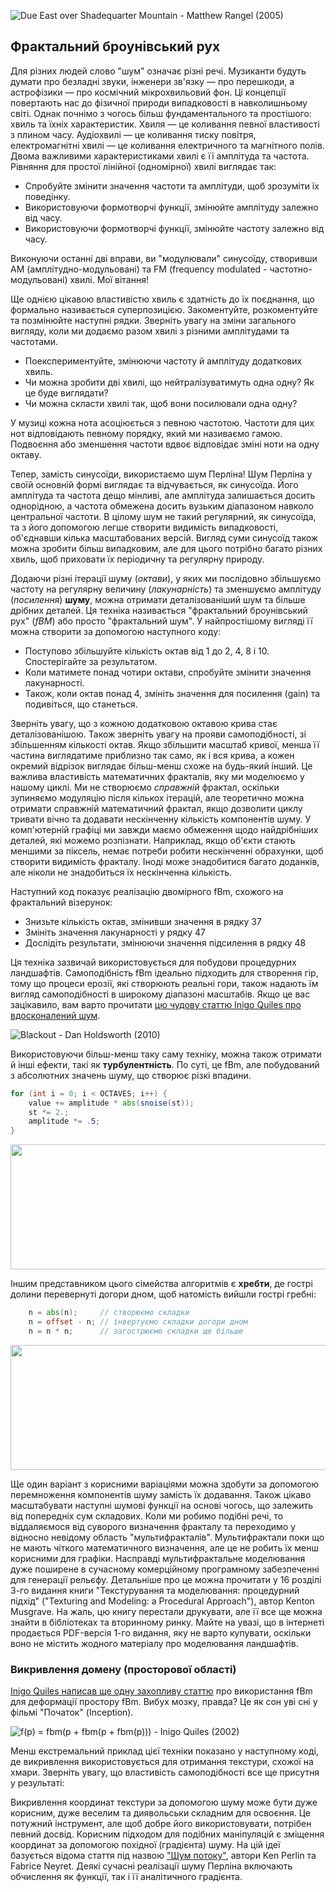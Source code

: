 ![Due East over Shadequarter Mountain - Matthew Rangel (2005) ](rangel.jpg)

## Фрактальний броунівський рух

Для різних людей слово "шум" означає різні речі. Музиканти будуть думати про безладні звуки, інженери зв'язку — про перешкоди, а астрофізики — про космічний мікрохвильовий фон. Ці концепції повертають нас до фізичної природи випадковості в навколишньому світі. Однак почнімо з чогось більш фундаментального та простішого: хвиль та їхніх характеристик. Хвиля — це коливання певної властивості з плином часу. Аудіохвилі — це коливання тиску повітря, електромагнітні хвилі — це коливання електричного та магнітного полів. Двома важливими характеристиками хвилі є її амплітуда та частота. Рівняння для простої лінійної (одномірної) хвилі виглядає так:

<div class="simpleFunction" data="
float amplitude = 1.;
float frequency = 1.;
y = amplitude * sin(x * frequency);
"></div>

* Спробуйте змінити значення частоти та амплітуди, щоб зрозуміти їх поведінку.
* Використовуючи формотворчі функції, змінюйте амплітуду залежно від часу.
* Використовуючи формотворчі функції, змінюйте частоту залежно від часу.

Виконуючи останні дві вправи, ви "модулювали" синусоїду, створивши AM (амплітудно-модульовані) та FM (frequency modulated - частотно-модульовані) хвилі. Мої вітання!

Ще однією цікавою властивістю хвиль є здатність до їх поєднання, що формально називається суперпозицією. Закоментуйте, розкоментуйте та позмінюйте наступні рядки. Зверніть увагу на зміни загального вигляду, коли ми додаємо разом хвилі з різними амплітудами та частотами.

<div class="simpleFunction" data="
float amplitude = 1.;
float frequency = 1.;
y = sin(x * frequency);
float t = 0.01 * (-u_time * 130.0);
y += sin(x * frequency * 2.1 + t) * 4.5;
y += sin(x * frequency * 1.72 + t * 1.121) * 4.0;
y += sin(x * frequency * 2.221 + t * 0.437) * 5.0;
y += sin(x * frequency * 3.1122 + t * 4.269) * 2.5;
y *= amplitude * 0.06;
"></div>

* Поекспериментуйте, змінюючи частоту й амплітуду додаткових хвиль.
* Чи можна зробити дві хвилі, що нейтралізуватимуть одна одну? Як це буде виглядати?
* Чи можна скласти хвилі так, щоб вони посилювали одна одну?

У музиці кожна нота асоціюється з певною частотою. Частоти для цих нот відповідають певному порядку, який ми називаємо гамою. Подвоєння або зменшення частоти вдвоє відповідає зміні ноти на одну октаву.

Тепер, замість синусоїди, використаємо шум Перліна! Шум Перліна у своїй основній формі виглядає та відчувається, як синусоїда. Його амплітуда та частота дещо мінливі, але амплітуда залишається досить однорідною, а частота обмежена досить вузьким діапазоном навколо центральної частоти. В цілому шум не такий регулярний, як синусоїда, та з його допомогою легше створити видимість випадковості, об'єднавши кілька масштабованих версій. Вигляд суми синусоїд також можна зробити більш випадковим, але для цього потрібно багато різних хвиль, щоб приховати їх періодичну та регулярну природу.

Додаючи різні ітерації шуму (*октави*), у яких ми послідовно збільшуємо частоту на регулярну величину (*лакунарність*) та зменшуємо амплітуду (*посилення*) **шуму**, можна отримати деталізованіший шум та більше дрібних деталей. Ця техніка називається "фрактальний броунівський рух" (*fBM*) або просто "фрактальний шум". У найпростішому вигляді її можна створити за допомогою наступного коду:

<div class="simpleFunction" data="// Властивості
const int octaves = 1;   // октави
float lacunarity = 2.0;  // лакунарність
float gain = 0.5;        // посилення
//
// Початкові значення
float amplitude = 0.5;
float frequency = 1.;
//
// Цикл по октавам
for (int i = 0; i < octaves; i++) {
&#9;y += amplitude * noise(frequency * x);
&#9;frequency *= lacunarity;
&#9;amplitude *= gain;
}"></div>

* Поступово збільшуйте кількість октав від 1 до 2, 4, 8 і 10. Спостерігайте за результатом.
* Коли матимете понад чотири октави, спробуйте змінити значення лакунарності.
* Також, коли октав понад 4, змініть значення для посилення (gain) та подивіться, що станеться.

Зверніть увагу, що з кожною додатковою октавою крива стає деталізованішою. Також зверніть увагу на прояви самоподібності, зі збільшенням кількості октав. Якщо збільшити масштаб кривої, менша її частина виглядатиме приблизно так само, як і вся крива, а кожен окремий відрізок виглядає більш-менш схоже на будь-який інший. Це важлива властивість математичних фракталів, яку ми моделюємо у нашому циклі. Ми не створюємо *справжній* фрактал, оскільки зупиняємо модуляцію після кількох ітерацій, але теоретично можна отримати справжній математичний фрактал, якщо дозволити циклу тривати вічно та додавати нескінченну кількість компонентів шуму. У комп'ютерній графіці ми завжди маємо обмеження щодо найдрібніших деталей, які можемо розпізнати. Наприклад, якщо об'єкти стають меншими за піксель, немає потреби робити нескінченні обрахунки, щоб створити видимість фракталу. Іноді може знадобитися багато доданків, але ніколи не знадобиться їх нескінченна кількість.

Наступний код показує реалізацію двомірного fBm, схожого на фрактальний візерунок:

<div class="codeAndCanvas" data="2d-fbm.frag"></div>

* Знизьте кількість октав, змінивши значення в рядку 37
* Змініть значення лакунарності у рядку 47
* Дослідіть результати, змінюючи значення підсилення в рядку 48

Ця техніка зазвичай використовується для побудови процедурних ландшафтів. Самоподібність fBm ідеально підходить для створення гір, тому що процеси ерозії, які створюють реальні гори, також надають їм вигляд самоподібності в широкому діапазоні масштабів. Якщо це вас зацікавило, вам варто прочитати [цю чудову статтю Inigo Quiles про вдосконалений шум](http://www.iquilezles.org/www/articles/morenoise/morenoise.htm).

![Blackout - Dan Holdsworth (2010)](holdsworth.jpg)

Використовуючи більш-менш таку саму техніку, можна також отримати й інші ефекти, такі як **турбулентність**. По суті, це fBm, але побудований з абсолютних значень шуму, що створює різкі впадини.

```glsl
for (int i = 0; i < OCTAVES; i++) {
    value += amplitude * abs(snoise(st));
    st *= 2.;
    amplitude *= .5;
}
```

<a href="../edit.php#13/turbulence.frag"><img src="turbulence-long.png" width="520px" height="200px"></img></a>

Іншим представником цього сімейства алгоритмів є **хребти**, де гострі долини перевернуті догори дном, щоб натомість вийшли гострі гребні:

```glsl
    n = abs(n);     // створюємо складки 
    n = offset - n; // інвертуємо складки догори дном
    n = n * n;      // загострюємо складки ще більше
```

<a href="../edit.php#13/ridge.frag"><img src="ridge-long.png"  width="520px" height="200px"></img></a>

Ще один варіант з корисними варіаціями можна здобути за допомогою перемноження компонентів шуму замість їх додавання. Також цікаво масштабувати наступні шумові функції на основі чогось, що залежить від попередніх сум складових. Коли ми робимо подібні речі, то віддаляємося від суворого визначення фракталу та переходимо у відносно невідому область "мультифракталів". Мультифрактали поки що не мають чіткого математичного визначення, але це не робить їх менш корисними для графіки. Насправді мультифрактальне моделювання дуже поширене в сучасному комерційному програмному забезпеченні для генерації рельєфу. Детальніше про це можна прочитати у 16 розділі 3-го видання книги "Текстурування та моделювання: процедурний підхід" ("Texturing and Modeling: a Procedural Approach"), автор Kenton Musgrave. На жаль, цю книгу перестали друкувати, але її все ще можна знайти в бібліотеках та вторинному ринку. Майте на увазі, що в інтернеті продається PDF-версія 1-го видання, яку не варто купувати, оскільки воно не містить жодного матеріалу про моделювання ландшафтів.

### Викривлення домену (просторової області)

[Inigo Quiles написав ще одну захопливу статтю](http://www.iquilezles.org/www/articles/warp/warp.htm) про використання fBm для деформації простору fBm. Вибух мозку, правда? Це як сон уві сні у фільмі "Початок" (Inception).

![f(p) = fbm(p + fbm(p + fbm(p))) - Inigo Quiles (2002)](quiles.jpg)

Менш екстремальний приклад цієї техніки показано у наступному коді, де викривлення використовується для отримання текстури, схожої на хмари. Зверніть увагу, що властивість самоподібності все ще присутня у результаті:

<div class="codeAndCanvas" data="clouds.frag"></div>

Викривлення координат текстури за допомогою шуму може бути дуже корисним, дуже веселим та диявольськи складним для освоєння. Це потужний інструмент, але щоб добре його використовувати, потрібен певний досвід. Корисним підходом для подібних маніпуляцій є зміщення координат за допомогою похідної (градієнта) шуму. На цій ідеї базується відома стаття під назвою ["Шум потоку"](http://evasion.imag.fr/Publications/2001/PN01/), автори Ken Perlin та Fabrice Neyret. Деякі сучасні реалізації шуму Перліна включають обчислення як функції, так і її аналітичного градієнта.
